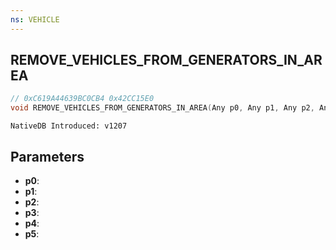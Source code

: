 ```yaml
---
ns: VEHICLE
---
```

## REMOVE_VEHICLES_FROM_GENERATORS_IN_AREA

```c
// 0xC619A44639BC0CB4 0x42CC15E0
void REMOVE_VEHICLES_FROM_GENERATORS_IN_AREA(Any p0, Any p1, Any p2, Any p3, Any p4, Any p5);
```

```
NativeDB Introduced: v1207
```

## Parameters
* **p0**:
* **p1**:
* **p2**:
* **p3**:
* **p4**:
* **p5**:
